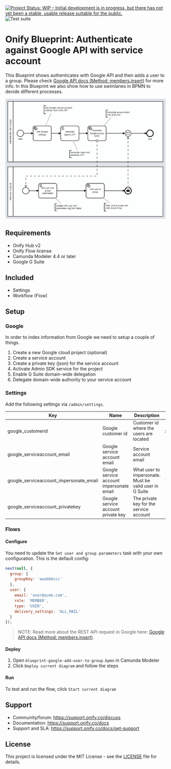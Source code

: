 [![Project Status: WIP – Initial development is in progress, but there has not yet been a stable, usable release suitable for the public.](https://www.repostatus.org/badges/latest/wip.svg)](https://www.repostatus.org/#wip)
![Test suite](https://github.com/onify/blueprint-google-api-auth/workflows/Test%20suite/badge.svg)

# Onify Blueprint: Authenticate against Google API with service account

This Blueprint shows authenticates with Google API and then adds a user to a group. Please check [Google API docs (Method: members.insert)](https://developers.google.com/admin-sdk/directory/reference/rest/v1/members/insert) for more info. In this Blueprint we also show how to use swimlanes in BPMN to devide different processes.

![alt text](flow.png "Flow")

## Requirements

* Onify Hub v2
* Onify Flow license
* Camunda Modeler 4.4 or later 
* Google G Suite

## Included

* Settings
* Workflow (Flow)

## Setup

### Google

In order to index information from Google we need to setup a couple of things.

1. Create a new Google cloud project (optional)
2. Create a service account
3. Create a private key (json) for the service account
4. Activate Admin SDK service for the project
5. Enable G Suite domain-wide delegation
6. Delegate domain-wide authority to your service account

### Settings

Add the following settings via `/admin/settings`.

|Key|Name|Description|Value|Type|Tag|Role|
|---|----|-----------|-----|----|---|----|
|google_customerid|Google customer id|Customer id where the users are located|xxxxxxx|string|google|admin|
|google_serviceaccount_email|Google service account email|Service account email|*.iam.gserviceaccount.com|string|google|admin|
|google_serviceaccount_impersonate_email|Google service account impersonate email|What user to impersonate. Must be valid user in G Suite|*@onify.co|string|google|admin|
|google_serviceaccount_privatekey|Google service account private key|The private key for the service account|----BEGIN PRIVATE KEY-----***|string|google|admin|

### Flows

#### Configure

You need to update the `Set user and group parameters` task with your own configuration.
This is the default config:

```javascript
next(null, {
  group: {
    groupKey: 'aaabbbccc'
  },
  user: {
    email: 'user@acme.com',
    role: 'MEMBER',
    type: 'USER',
    delivery_settings: 'ALL_MAIL'
  }
});
```

> NOTE: Read more about the REST API request in Google here: [Google API docs (Method: members.insert)](https://developers.google.com/admin-sdk/directory/reference/rest/v1/members/insert).


#### Deploy

1. Open `blueprint-google-add-user-to-group.bpmn` in Camunda Modeler
2. Click `Deploy current diagram` and follow the steps

#### Run 

To test and run the flow, click `Start current diagram`

## Support

* Community/forum: https://support.onify.co/discuss
* Documentation: https://support.onify.co/docs
* Support and SLA: https://support.onify.co/docs/get-support

## License

This project is licensed under the MIT License - see the [LICENSE](LICENSE) file for details.